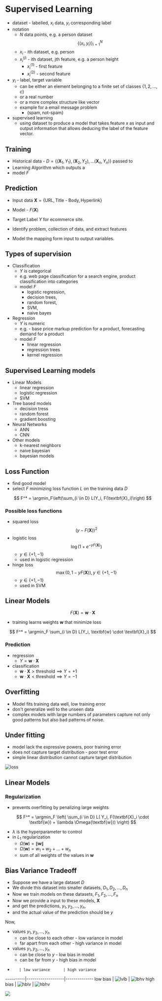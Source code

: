 # Supervised Learning

- dataset - labelled, $x_i$ data, $y_i$ corresponding label
- notation
    - $N$ data points, e.g. a person dataset
    $$
    \{(x_i, y_i)\}^N_{i=1}
    $$
    - $x_i$ - ith dataset, e.g. person
    - $x_i^{(j)}$ - ith dataset, jth feature, e.g. a person height
        - $x_i^{(1)}$ - first feature
        - $x_i^{(2)}$ - second feature
- $y_i$ - label, target variable
    - can be either an element belonging to a finite set of classes $\{1,2,\dots, c\}$
    - or a real number
    - or a more complex structure  like vector
    - example for a email message problem
        - $\{\text{spam}, \text{not-spam}\}$
- supervised learning
    - using dataset to produce a model that takes feature $x$ as input and
      output information that allows deducing the label of the feature vector.

## Training

- Historical data - $D = \{(\textbf{X}_1, Y_1), (\textbf{X}_2, Y_2), \dots (\textbf{X}_n, Y_n)\}$ passed to
- Learning Algorithm which outputs a
- model $F$

## Prediction

- Input data $\textbf{X} = \{\text{URL}, \text{Title - Body}, \text{Hyperlink} \}$
- Model - $F(\textbf{X}$)
- Target Label $Y$ for ecommerce site.

- Identify problem, collection of data, and extract features
- Model the mapping form input to output variables.

## Types of supervision

- Classification
    - $Y$ is categorical
    - e.g. web page classification for a search engine, product classification into categories
    - model $F$
        - logistic regression,
        - decision trees,
        - random forest,
        - SVM,
        - naive bayes
- Regression
    - $Y$ is numeric
    - e.g. - base price markup prediction for a product, forecasting demand for a product
    - model $F$
        - linear regression
        - regression trees
        - kernel regression

## Supervised Learning models

- Linear Models
    - linear regression
    - logistic regression
    - SVM
- Tree based models
    - decision tress
    - random forest
    - gradient boosting
- Neural Networks
    - ANN
    - CNN
- Other models
    - k-nearest neighbors
    - naive bayesian
    - bayesian models

## Loss Function

- find good model
- select $F$ minimizing loss function $L$ on the training data $D$

$$
F^* = \argmin_F\left(\sum_{i \in D} L(Y_i, F(\textbf{X}_i)\right)
$$

### Possible loss functions

- squared loss
  $$
  (y-F(\textbf{X}))^2
  $$
- logistic loss
  $$
  \log(1+e^{-yF(\textbf{X})})
  $$
    - $y \in \{+1, -1\}$
    - used in logistic regression
- hinge loss
  $$
  \max(0, 1-yF(\textbf{X})), y \in \{+1, -1\}
  $$
    - $y \in \{+1, -1\}$
    - used in SVM

## Linear Models

$$
F(\textbf{X}) = \textbf{w} \cdot \textbf{X}
$$

- training learns weights $\textbf{w}$ that minimize loss

$$
F^* = \argmin_F \sum_{i \in D} L(Y_i, \textbf{w} \cdot \textbf{X}_i)
$$

### Prediction

- regression
    - $Y = \textbf{w} \cdot \textbf{X}$
- classification
    - $\textbf{w} \cdot \textbf{X} > \text{threshold} \implies Y = +1$
    - $\textbf{w} \cdot \textbf{X} < \text{threshold} \implies Y = -1$

## Overfitting

- Model fits training data well, low training error
- don't generalize well to the unseen data
- complex models with large numbers of parameters capture not only good patterns
  but also bad patterns of noise.

## Under fitting

- model lack the expressive powers, poor training error
- does not capture target distribution - poor test error
- simple linear distribution cannot capture target distribution

![loss](img/model.png)

## Linear Models

### Regularization

- prevents overfitting by penalizing large weights

$$
F^* = \argmin_F \left(
    \sum_{i \in D} L(
        Y_i,
        F(\textbf{X}_i \cdot \textbf{w}) +
        \lambda \Omega(\textbf{w}))
\right)
$$

- $\lambda$ is the hyperparameter to control
- in $L_1$ regularization
    - $\Omega(\textbf{w}) = \|\textbf{w}\|$
    - $\Omega(\textbf{w}) = w_1 + w_2 + \dots + w_n$
    - sum of all weights of the values in $\textbf{w}$

## Bias Variance Tradeoff

- Suppose we have a large dataset $D$
- We divide this dataset into smaller datasets, $D_1, D_2, \dots, D_n$
- Now we train models on these datasets, $F_1, F_2, \dots, F_n$
- Now we provide a input to these models, $\textbf{X}$
- and get the predictions, $y_1, y_2, \dots, y_n$,
- and the actual value of the prediction should be $y$

Now,

- values $y_1, y_2, \dots, y_n$
    - can be close to each other - low variance in model
    - far apart from each other - high variance in model
- values $y_1, y_2, \dots, y_n$
    - can be close to $y$ - low bias in model
    - can be far from $y$ - high bias in model

 *        | low variance      | high variance
----------|-------------------|--------------
low  bias | ![lvlb](img/lvlb.png) | ![lbhv](img/lbhv.png)
high bias | ![hblv](img/hblv.png) | ![hbhv](img/hbhv.png)

![](img/bv.png)
